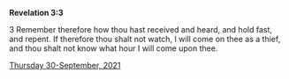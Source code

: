 **Revelation 3:3**

3 Remember therefore how thou hast received and heard, and hold fast, and repent. If therefore thou shalt not watch, I will come on thee as a thief, and thou shalt not know what hour I will come upon thee.

[Thursday 30-September, 2021](https://t.me/s/daily_scripture)

